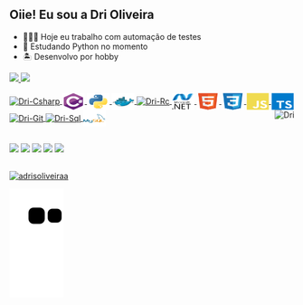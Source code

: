 ## Oiie! Eu sou a Dri Oliveira 

 - 👩🏽‍💻 Hoje eu trabalho com automação de testes
 - 📜 Estudando Python no momento
 - 🏝️ Desenvolvo por hobby
 
 <div>
  <a href="https://https://github.com/adriisoliveira">
  <img height="180em" src="https://github-readme-stats.vercel.app/api?username=adriisoliveira&show_icons=true&theme=cobalt&include_all_commits=true&count_private=true"/>
  <img height="180em" src="https://github-readme-stats.vercel.app/api/top-langs/?username=adriisoliveira&layout=compact&langs_count=16&theme=cobalt"/>

</div>
<div style="display: inline_block"><br>
  <img align="center" alt="Dri-Csharp" height="30" width="40" src="https://raw.githubusercontent.com/detain/svg-logos/780f25886640cef088af994181646db2f6b1a3f8/svg/selenium-logo.svg">
  <img align="center" alt="Dri-Csharp" height="30" width="40" src="https://raw.githubusercontent.com/devicons/devicon/master/icons/csharp/csharp-original.svg">
  <img align="center" alt="Dri-Python" height="30" width="40" src="https://raw.githubusercontent.com/devicons/devicon/master/icons/python/python-original.svg">
  <img align="center" alt="Dri-Docker" height="30" width="40" src="https://raw.githubusercontent.com/devicons/devicon/master/icons/docker/docker-original.svg">
  <img align="center" alt="Dri-Rc" height="30" width="40" src="https://reactnative.dev/img/header_logo.svg">
  <img align="center" alt="Dri-Dn" height="30" width="40" src="https://raw.githubusercontent.com/devicons/devicon/master/icons/dot-net/dot-net-original-wordmark.svg">
  <img align="center" alt="Dri-HTML" height="30" width="40" src="https://raw.githubusercontent.com/devicons/devicon/master/icons/html5/html5-original.svg">
  <img align="center" alt="Dri-CSS" height="30" width="40" src="https://raw.githubusercontent.com/devicons/devicon/master/icons/css3/css3-original.svg">
  <img align="center" alt="Dri-Js" height="30" width="40" src="https://raw.githubusercontent.com/devicons/devicon/master/icons/javascript/javascript-plain.svg">
  <img align="center" alt="Dri-Ts" height="30" width="40" src="https://raw.githubusercontent.com/devicons/devicon/master/icons/typescript/typescript-plain.svg">
  <img align="center" alt="Dri-Git" height="30" width="40" src="https://www.vectorlogo.zone/logos/git-scm/git-scm-icon.svg">
  <img align="center" alt="Dri-Sql" height="30" width="40" src="https://www.svgrepo.com/show/303229/microsoft-sql-server-logo.svg">
  <img align="center" alt="Dri-MySql" height="30" width="40" src="https://raw.githubusercontent.com/devicons/devicon/master/icons/mysql/mysql-original-wordmark.svg">
  
  <img align="right" alt="Dri" src="https://media.discordapp.net/attachments/823293646501314633/853814215721746452/video0_1.gif?width=151&height=227">
</div>
  
  ##
 
<div> 
  <a href="https://www.instagram.com/adriisoliveira" target="_blank"><img src="https://img.shields.io/badge/-Instagram-%23E4405F?style=for-the-badge&logo=instagram&logoColor=white" target="_blank"></a>
  <a href="https://www.linkedin.com/in/adriannesoliveira/" target="_blank"><img src="https://img.shields.io/badge/-LinkedIn-%230077B5?style=for-the-badge&logo=linkedin&logoColor=white" target="_blank"></a> 
 	<a href="https://www.twitch.tv/adriisoliveira" target="_blank"><img src="https://img.shields.io/badge/Twitch-9146FF?style=for-the-badge&logo=twitch&logoColor=white" target="_blank"></a>
 <a href="https://discord.gg/Dri Oliveira#2923" target="_blank"><img src="https://img.shields.io/badge/Discord-7289DA?style=for-the-badge&logo=discord&logoColor=white" target="_blank"></a> 
  <a href = "mailto:adrianne.soliveira@gmail.com"><img src="https://img.shields.io/badge/-Gmail-%23333?style=for-the-badge&logo=gmail&logoColor=white" target="_blank"></a>
  <a href = "https://twitter.com/soliveira_adri" target="blank"><img src="https://img.shields.io/twitter/follow/?logo=twitter&style=for-the-badge" alt="" ></a>
 
 ##
   <p align="left"> <a href="https://github.com/ryo-ma/github-profile-trophy"><img src="https://github-profile-trophy.vercel.app/?username=adriisoliveira" alt="adrisoliveiraa" /></a> </p>
 
![Snake animation](https://github.com/rafaballerini/rafaballerini/blob/output/github-contribution-grid-snake.svg)
 
 
</div>
